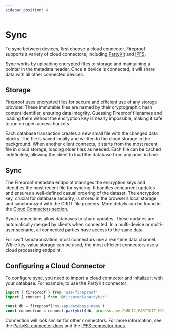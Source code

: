 ```yaml
---
sidebar_position: 4
---
```


# Sync

To sync between devices, first choose a cloud connector. Fireproof supports a variety of cloud connectors, including [PartyKit](https://www.npmjs.com/package/@fireproof/partykit) and [IPFS](https://www.npmjs.com/package/@fireproof/ipfs).

Sync works by uploading encrypted files to storage and maintaining a pointer in the metadata header. Once a device is connected, it will share data with all other connected devices.

## Storage

Fireproof uses encrypted files for secure and efficient use of any storage provider. These immutable files are named by their cryptographic hash content identifier, ensuring data integrity. Guessing Fireproof filenames and loading them without the encryption key is nearly impossible, making it safe to run on open access buckets.

Each database transaction creates a new small file with the changed data blocks. The file is saved locally and written to the cloud storage in the background. When another client connects, it starts from the most recent file in cloud storage, loading older files as needed. Each file can be cached indefinitely, allowing the client to load the database from any point in time.

## Sync

The Fireproof metadata endpoint manages the encryption keys and identifies the most recent file for syncing. It handles concurrent updates and ensures a well-defined casual ordering of the dataset. The encryption key, crucial for database security, is stored in the browser’s local storage and synchronized with the CRDT file pointers. More details can be found in the [Cloud Connectors section.](/docs/concept-guide/cloud-connectors)

Sync connections allow databases to share updates. These updates are automatically merged by clients when connected. In a multi-device or multi-user scenario, all connected parties have access to the same data.

For swift synchronization, most connectors use a real-time data channel. While key-value storage can be used, the most efficient connectors use a cloud processing endpoint.

## Configuring a Cloud Connector

To configure sync, you need to import a cloud connector and initalize it with your database. For example, to use the PartyKit connector:

```js
import { fireproof } from 'use-fireproof'
import { connect } from '@fireproof/partykit'

const db = fireproof('my-app-database-name')
const connection = connect.partykit(db, process.env.PUBLIC_PARTYKIT_HOST)
```

Connection will look similar for other connectors. For more information, see the [PartyKit connector docs](https://www.npmjs.com/package/@fireproof/partykit) and the [IPFS connector docs](https://www.npmjs.com/package/@fireproof/ipfs).
